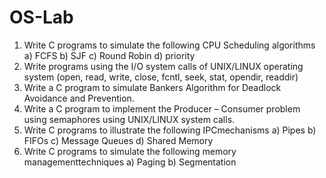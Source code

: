 # OS-Lab

1. Write C programs to simulate the following CPU Scheduling algorithms
a) FCFS b) SJF c) Round Robin d) priority
2. Write programs using the I/O system calls of UNIX/LINUX operating system (open, read, 
write, close, fcntl, seek, stat, opendir, readdir)
3. Write a C program to simulate Bankers Algorithm for Deadlock Avoidance and Prevention.
4. Write a C program to implement the Producer – Consumer problem using semaphores using 
UNIX/LINUX system calls.
5. Write C programs to illustrate the following IPCmechanisms
a) Pipes b) FIFOs c) Message Queues d) Shared Memory
6. Write C programs to simulate the following memory managementtechniques
a) Paging b) Segmentation
